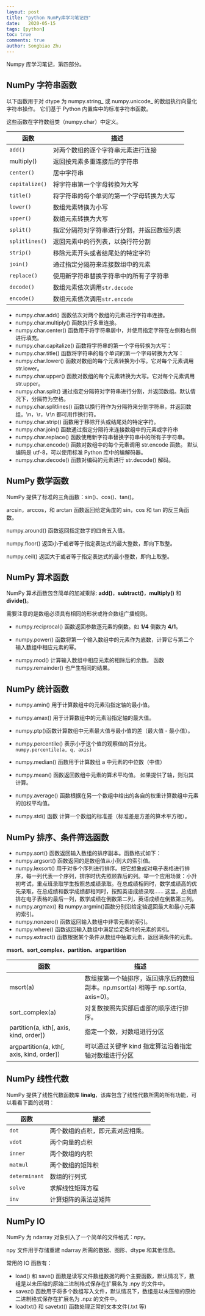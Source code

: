 ```yaml
---
layout: post
title: "python NumPy库学习笔记四"
date:   2020-05-15
tags: [python]
toc: true
comments: true
author: Songbiao Zhu
---
```


Numpy 库学习笔记，第四部分。

## NumPy 字符串函数 

以下函数用于对 dtype 为 numpy.string_ 或 numpy.unicode_ 的数组执行向量化字符串操作。 它们基于 Python 内置库中的标准字符串函数。

这些函数在字符数组类（numpy.char）中定义。

| 函数           | 描述                                       |
| -------------- | ------------------------------------------ |
| `add()`        | 对两个数组的逐个字符串元素进行连接         |
| multiply()     | 返回按元素多重连接后的字符串               |
| `center()`     | 居中字符串                                 |
| `capitalize()` | 将字符串第一个字母转换为大写               |
| `title()`      | 将字符串的每个单词的第一个字母转换为大写   |
| `lower()`      | 数组元素转换为小写                         |
| `upper()`      | 数组元素转换为大写                         |
| `split()`      | 指定分隔符对字符串进行分割，并返回数组列表 |
| `splitlines()` | 返回元素中的行列表，以换行符分割           |
| `strip()`      | 移除元素开头或者结尾处的特定字符           |
| `join()`       | 通过指定分隔符来连接数组中的元素           |
| `replace()`    | 使用新字符串替换字符串中的所有子字符串     |
| `decode()`     | 数组元素依次调用`str.decode`               |
| `encode()`     | 数组元素依次调用`str.encode`               |

* numpy.char.add() 函数依次对两个数组的元素进行字符串连接。
* numpy.char.multiply() 函数执行多重连接。
* numpy.char.center() 函数用于将字符串居中，并使用指定字符在左侧和右侧进行填充。
* numpy.char.capitalize() 函数将字符串的第一个字母转换为大写：
* numpy.char.title() 函数将字符串的每个单词的第一个字母转换为大写：
* numpy.char.lower() 函数对数组的每个元素转换为小写。它对每个元素调用 str.lower。
* numpy.char.upper() 函数对数组的每个元素转换为大写。它对每个元素调用 str.upper。
* numpy.char.split() 通过指定分隔符对字符串进行分割，并返回数组。默认情况下，分隔符为空格。 
* numpy.char.splitlines() 函数以换行符作为分隔符来分割字符串，并返回数组。\n，\r，\r\n 都可用作换行符。
* numpy.char.strip() 函数用于移除开头或结尾处的特定字符。
* numpy.char.join() 函数通过指定分隔符来连接数组中的元素或字符串
* numpy.char.replace() 函数使用新字符串替换字符串中的所有子字符串。
* numpy.char.encode() 函数对数组中的每个元素调用 str.encode 函数。 默认编码是 utf-8，可以使用标准 Python 库中的编解码器。
* numpy.char.decode() 函数对编码的元素进行 str.decode() 解码。

## NumPy 数学函数 

NumPy 提供了标准的三角函数：sin()、cos()、tan()。

arcsin，arccos，和 arctan 函数返回给定角度的 sin，cos 和 tan 的反三角函数。 

numpy.around() 函数返回指定数字的四舍五入值。 

numpy.floor() 返回小于或者等于指定表达式的最大整数，即向下取整。

numpy.ceil() 返回大于或者等于指定表达式的最小整数，即向上取整。 

## NumPy 算术函数 

NumPy 算术函数包含简单的加减乘除: **add()**，**subtract()**，**multiply()** 和 **divide()**。

需要注意的是数组必须具有相同的形状或符合数组广播规则。

* numpy.reciprocal() 函数返回参数逐元素的倒数。如 **1/4** 倒数为 **4/1**。

* numpy.power() 函数将第一个输入数组中的元素作为底数，计算它与第二个输入数组中相应元素的幂。

* numpy.mod() 计算输入数组中相应元素的相除后的余数。 函数 numpy.remainder() 也产生相同的结果。

## NumPy 统计函数 

* numpy.amin() 用于计算数组中的元素沿指定轴的最小值。

* numpy.amax() 用于计算数组中的元素沿指定轴的最大值。

* numpy.ptp()函数计算数组中元素最大值与最小值的差（最大值 - 最小值）。

* numpy.percentile() 表示小于这个值的观察值的百分比。`numpy.percentile(a, q, axis)`

* numpy.median() 函数用于计算数组 a 中元素的中位数（中值）

* numpy.mean() 函数返回数组中元素的算术平均值。 如果提供了轴，则沿其计算。

* numpy.average() 函数根据在另一个数组中给出的各自的权重计算数组中元素的加权平均值。

* numpy.std() 函数 计算一个数组的标准差（标准差是方差的算术平方根）。

## NumPy 排序、条件筛选函数 

* numpy.sort() 函数返回输入数组的排序副本。函数格式如下：
* numpy.argsort() 函数返回的是数组值从小到大的索引值。
* numpy.lexsort() 用于对多个序列进行排序。把它想象成对电子表格进行排序，每一列代表一个序列，排序时优先照顾靠后的列。举一个应用场景：小升初考试，重点班录取学生按照总成绩录取。在总成绩相同时，数学成绩高的优先录取，在总成绩和数学成绩都相同时，按照英语成绩录取…… 这里，总成绩排在电子表格的最后一列，数学成绩在倒数第二列，英语成绩在倒数第三列。
* numpy.argmax() 和 numpy.argmin()函数分别沿给定轴返回最大和最小元素的索引。
* numpy.nonzero() 函数返回输入数组中非零元素的索引。
* numpy.where() 函数返回输入数组中满足给定条件的元素的索引。
* numpy.extract() 函数根据某个条件从数组中抽取元素，返回满条件的元素。

**msort、sort_complex、partition、argpartition**

| 函数                                      | 描述                                                         |
| ----------------------------------------- | ------------------------------------------------------------ |
| msort(a)                                  | 数组按第一个轴排序，返回排序后的数组副本。np.msort(a) 相等于 np.sort(a, axis=0)。 |
| sort_complex(a)                           | 对复数按照先实部后虚部的顺序进行排序。                       |
| partition(a, kth[, axis, kind, order])    | 指定一个数，对数组进行分区                                   |
| argpartition(a, kth[, axis, kind, order]) | 可以通过关键字 kind 指定算法沿着指定轴对数组进行分区         |

## NumPy 线性代数 

NumPy  提供了线性代数函数库 **linalg**，该库包含了线性代数所需的所有功能，可以看看下面的说明：

| 函数          | 描述                             |
| ------------- | -------------------------------- |
| `dot`         | 两个数组的点积，即元素对应相乘。 |
| `vdot`        | 两个向量的点积                   |
| `inner`       | 两个数组的内积                   |
| `matmul`      | 两个数组的矩阵积                 |
| `determinant` | 数组的行列式                     |
| `solve`       | 求解线性矩阵方程                 |
| `inv`         | 计算矩阵的乘法逆矩阵             |

## NumPy IO 

NumPy 为 ndarray 对象引入了一个简单的文件格式：npy。

npy 文件用于存储重建 ndarray 所需的数据、图形、dtype 和其他信息。

常用的 IO 函数有：

- load() 和 save() 函数是读写文件数组数据的两个主要函数，默认情况下，数组是以未压缩的原始二进制格式保存在扩展名为 .npy 的文件中。 
- savez() 函数用于将多个数组写入文件，默认情况下，数组是以未压缩的原始二进制格式保存在扩展名为 .npz 的文件中。 
- loadtxt() 和 savetxt() 函数处理正常的文本文件(.txt 等)